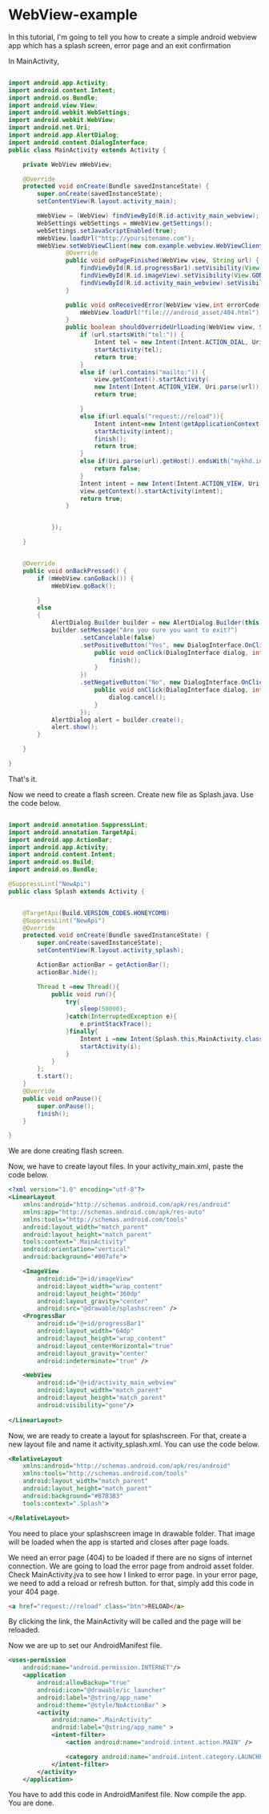 # WebView-example

In this tutorial, I'm going to tell you how to create a simple android webview app which has a splash screen, error page and an exit confirmation

In MainActivity,

```java

import android.app.Activity;
import android.content.Intent;
import android.os.Bundle;
import android.view.View;
import android.webkit.WebSettings;
import android.webkit.WebView;
import android.net.Uri;
import android.app.AlertDialog;
import android.content.DialogInterface;
public class MainActivity extends Activity {

    private WebView mWebView;

    @Override
    protected void onCreate(Bundle savedInstanceState) {
        super.onCreate(savedInstanceState);
        setContentView(R.layout.activity_main);

        mWebView = (WebView) findViewById(R.id.activity_main_webview);
        WebSettings webSettings = mWebView.getSettings();
        webSettings.setJavaScriptEnabled(true);
        mWebView.loadUrl("http://yoursitename.com");
        mWebView.setWebViewClient(new com.example.webview.WebViewClient(){
				@Override
				public void onPageFinished(WebView view, String url) {
					findViewById(R.id.progressBar1).setVisibility(View.GONE);
					findViewById(R.id.imageView).setVisibility(View.GONE);
					findViewById(R.id.activity_main_webview).setVisibility(View.VISIBLE);
				}

				public void onReceivedError(WebView view,int errorCode, String description, String failingUrl){
					mWebView.loadUrl("file:///android_asset/404.html");
				}
				public boolean shouldOverrideUrlLoading(WebView view, String url) {
					if (url.startsWith("tel:")) {
						Intent tel = new Intent(Intent.ACTION_DIAL, Uri.parse(url));
						startActivity(tel);
						return true;
					}
					else if (url.contains("mailto:")) {
						view.getContext().startActivity(
						new Intent(Intent.ACTION_VIEW, Uri.parse(url)));
						return true;

					}
					else if(url.equals("request://reload")){
						Intent intent=new Intent(getApplicationContext(),MainActivity.class);
						startActivity(intent);
						finish();
						return true;
					}
					else if(Uri.parse(url).getHost().endsWith("mykhd.info")) {
						return false;
					}
					Intent intent = new Intent(Intent.ACTION_VIEW, Uri.parse(url));
					view.getContext().startActivity(intent);
					return true;
				}


			});

    }


	@Override
	public void onBackPressed() {
		if (mWebView.canGoBack()) {
			mWebView.goBack();

		}
		else
		{
			AlertDialog.Builder builder = new AlertDialog.Builder(this);
			builder.setMessage("Are you sure you want to exit?")
					.setCancelable(false)
					.setPositiveButton("Yes", new DialogInterface.OnClickListener() {
						public void onClick(DialogInterface dialog, int id) {
							finish();
						}
					})
					.setNegativeButton("No", new DialogInterface.OnClickListener() {
						public void onClick(DialogInterface dialog, int id) {
							dialog.cancel();
						}
					});
			AlertDialog alert = builder.create();
			alert.show();
		}

	}

}
```
That's it.




Now we need to create a flash screen. Create new file as Splash.java. Use the code below.

```java

import android.annotation.SuppressLint;
import android.annotation.TargetApi;
import android.app.ActionBar;
import android.app.Activity;
import android.content.Intent;
import android.os.Build;
import android.os.Bundle;

@SuppressLint("NewApi")
public class Splash extends Activity {


    @TargetApi(Build.VERSION_CODES.HONEYCOMB)
    @SuppressLint("NewApi")
    @Override
    protected void onCreate(Bundle savedInstanceState) {
        super.onCreate(savedInstanceState);
        setContentView(R.layout.activity_splash);

        ActionBar actionBar = getActionBar();
        actionBar.hide();

        Thread t =new Thread(){
            public void run(){
                try{
                    sleep(50000);
                }catch(InterruptedException e){
                    e.printStackTrace();
                }finally{
                    Intent i =new Intent(Splash.this,MainActivity.class);
                    startActivity(i);
                }
            }
        };
        t.start();
    }
    @Override
    public void onPause(){
        super.onPause();
        finish();
    }

}
```

We are done creating flash screen. 

Now, we have to create layout files. In your activity_main.xml, paste the code below.

```xml
<?xml version="1.0" encoding="utf-8"?>
<LinearLayout
	xmlns:android="http://schemas.android.com/apk/res/android"
	xmlns:app="http://schemas.android.com/apk/res-auto"
	xmlns:tools="http://schemas.android.com/tools"
	android:layout_width="match_parent"
	android:layout_height="match_parent"
	tools:context=".MainActivity"
	android:orientation="vertical"
	android:background="#007afe">

	<ImageView
		android:id="@+id/imageView"
		android:layout_width="wrap_content"
		android:layout_height="360dp"
		android:layout_gravity="center"
		android:src="@drawable/splashscreen" />
	<ProgressBar
		android:id="@+id/progressBar1"
		android:layout_width="64dp"
		android:layout_height="wrap_content"
		android:layout_centerHorizontal="true"
		android:layout_gravity="center"
		android:indeterminate="true" />

	<WebView
		android:id="@+id/activity_main_webview"
		android:layout_width="match_parent"
		android:layout_height="match_parent"
		android:visibility="gone"/>
    
</LinearLayout>

```


Now, we are ready to create a layout for splashscreen. For that, create a new layout file and name it activity_splash.xml. You can use the code below.
```xml
<RelativeLayout
	xmlns:android="http://schemas.android.com/apk/res/android"
	xmlns:tools="http://schemas.android.com/tools"
	android:layout_width="match_parent"
	android:layout_height="match_parent"
	android:background="#B7B3B3"
	tools:context=".Splash">

</RelativeLayout>
```
You need to place your splashscreen image in drawable folder. That image will be loaded when the app is started and closes after page loads.




We need an error page (404) to be loaded if there are no signs of internet connection. We are going to load the error page from android asset folder. Check MainActivity.jva to see how I linked to error page. in your error page, we need to add a reload or refresh button. for that, simply add this code in your 404 page.
```html
<a href="request://reload" class="btn">RELOAD</a>
```
By clicking the link, the MainActivity will be called and the page will be reloaded.




Now we are up to set our AndroidManifest file.

```xml
<uses-permission 
	android:name="android.permission.INTERNET"/>
    <application
        android:allowBackup="true"
        android:icon="@drawable/ic_launcher"
        android:label="@string/app_name"
        android:theme="@style/NoActionBar" >
        <activity
            android:name=".MainActivity"
            android:label="@string/app_name" >
            <intent-filter>
                <action android:name="android.intent.action.MAIN" />

                <category android:name="android.intent.category.LAUNCHER" />
            </intent-filter>
        </activity>
    </application>
```
You have to add this code in AndroidManifest file. Now compile the app. You are done.


